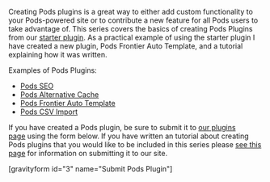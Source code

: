 <script>
{
    "title": "Creating Pods Plugins",
    "excerpt": "Creating Pods plugins is a great way to either add custom functionality to your Pods-powered site or to contribute a new feature for all Pods users to take advantage of."
    "author": "josh412",
    "termSlugs": {
        "tutorial_type": [
            "advanced", "beginner"
        ]
    },
    "customFields: [
        {"key":"_yoast_wpseo_title", "value": "Creating Pods Plugins- Pods Framework"},
        {"key":"_yoast_wpseo_metadesc", "value": "Learn to create Pods plugins that add custom functionality to your Pods-powered site or contribute a new feature for all Pods users to take advantage of."}
    ]
}
</script>
Creating Pods plugins is a great way to either add custom functionality to your Pods-powered site or to contribute a new feature for all Pods users to take advantage of. This series covers the basics of creating Pods Plugins from our <a href="https://github.com/pods-framework/pods-extend">starter plugin</a>. As a practical example of using the starter plugin I have created a new plugin, Pods Frontier Auto Template, and a tutorial explaining how it was written.

Examples of Pods Plugins:
<ul>
	<li><a title="Pods SEO plugin page on WordPress.org" href="http://wordpress.org/plugins/pods-seo/" target="_blank">Pods SEO</a></li>
	<li><a title="Pods Alternative Cache GitHub repository" href="https://github.com/pods-framework/pods-alternative-cache" target="_blank">Pods Alternative Cache</a></li>
	<li><a href="https://github.com/pods-framework/pods-frontier-auto-template">Pods Frontier Auto Template</a></li>
	<li><a title="Pods CSV import WordPress.org download page" href="http://wordpress.org/plugins/csv-importer-for-pods/" target="_blank">Pods CSV Import</a></li>
</ul>
If you have created a Pods plugin, be sure to submit it to <a href="http://pods.io/plugins/" target="_blank">our plugins page</a> using the form below. If you have written an tutorial about creating Pods plugins that you would like to be included in this series please <a href="http://pods.io/?p=180612" target="_blank">see this page</a> for information on submitting it to our site.

[gravityform id="3" name="Submit Pods Plugin"]
